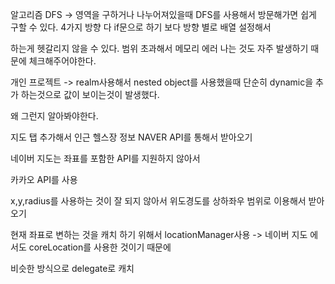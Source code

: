 알고리즘 DFS -> 영역을 구하거나 나누어져있을때 DFS를 사용해서 방문해가면 쉽게 구할 수 있다. 4가지 방향 다 if문으로 하기 보다 방향 별로 배열 설정해서

하는게 헷갈리지 않을 수 있다. 범위 초과해서 메모리 에러 나는 것도 자주 발생하기 때문에 체크해주어야한다.

개인 프로젝트 -> realm사용해서 nested object를 사용했을때 단순히 dynamic을 추가 하는것으로 값이 보이는것이 발생했다.

왜 그런지 알아봐야한다.

지도 탭 추가해서 인근 헬스장 정보 NAVER API를 통해서 받아오기

네이버 지도는 좌표를 포함한 API를 지원하지 않아서

카카오 API를 사용

x,y,radius를 사용하는 것이 잘 되지 않아서 위도경도를 상하좌우 범위로 이용해서 받아오기

현재 좌표로 변하는 것을 캐치 하기 위해서 locationManager사용 -> 네이버 지도 에서도 coreLocation를 사용한 것이기 때문에

비슷한 방식으로 delegate로 캐치
